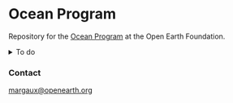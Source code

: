 # Ocean Program

Repository for the [Ocean Program](https://www.openearth.org/projects/ocean-program) at the Open Earth Foundation.


<details>
  <summary> To do</summary>
  
  ### Repository
  * we need to add a proper .gitignore
  * we need to add a proper license
</details>

### Contact
margaux@openearth.org
